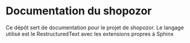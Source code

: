 # Documentation du shopozor

Ce dépôt sert de documentation pour le projet de shopozor. Le langage utilisé est le RestructuredText avec les extensions propres à Sphinx